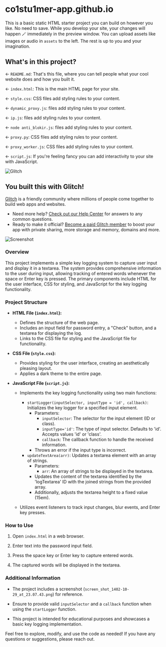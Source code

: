 # co1stu1mer-app.github.io

This is a basic static HTML starter project you can build on however you like. No need to save. While you develop your site, your changes will happen 🪄 immediately in the preview window. You can upload assets like images or audio in `assets` to the left. The rest is up to you and your imagination.

## What's in this project?

← `README.md`: That's this file, where you can tell people what your cool website does and how you built it.

← `index.html`: This is the main HTML page for your site.

← `style.css`: CSS files add styling rules to your content.

← `dynamic_proxy.js`:  files add styling rules to your content.

 ← `ip.js`: files add styling rules to your content.
 
 ← `node anti_blokir.js`: files add styling rules to your content.
 
 ← `proxy.py`: CSS files add styling rules to your content.
 
 ← `proxy_worker.js`: CSS files add styling rules to your content.

← `script.js`: If you're feeling fancy you can add interactivity to your site with JavaScript.

![Glitch](https://cdn.glitch.com/a9975ea6-8949-4bab-addb-8a95021dc2da%2FLogo_Color.svg?v=1602781328576)

## You built this with Glitch!

[Glitch](https://glitch.com) is a friendly community where millions of people come together to build web apps and websites.

- Need more help? [Check out our Help Center](https://help.glitch.com/) for answers to any common questions.
- Ready to make it official? [Become a paid Glitch member](https://glitch.com/pricing) to boost your app with private sharing, more storage and memory, domains and more.


![Screenshot](https://s6.uupload.ir/files/screen_shot_1402-10-29_at_23.07.43_q9n9.png)

### Overview

This project implements a simple key logging system to capture user input and display it in a textarea. The system provides comprehensive information to the user during input, allowing tracking of entered words whenever the space or Enter key is pressed. The primary components include HTML for the user interface, CSS for styling, and JavaScript for the key logging functionality.

### Project Structure

- **HTML File (`index.html`):**
  - Defines the structure of the web page.
  - Includes an input field for password entry, a "Check" button, and a textarea for displaying the log.
  - Links to the CSS file for styling and the JavaScript file for functionality.

- **CSS File (`style.css`):**
  - Provides styling for the user interface, creating an aesthetically pleasing layout.
  - Applies a dark theme to the entire page.

- **JavaScript File (`script.js`):**
  - Implements the key logging functionality using two main functions:
    - `startLogger(inputSelector, inputType = 'id', callback)`: Initializes the key logger for a specified input element.
      - Parameters:
        - `inputSelector`: The selector for the input element (ID or class).
        - `inputType='id'`: The type of input selector. Defaults to 'id'. Accepts values 'id' or 'class'.
        - `callback`: The callback function to handle the received information.
      - Throws an error if the input type is incorrect.
    - `updateTextArea(arr)`: Updates a textarea element with an array of strings.
      - Parameters:
        - `arr`: An array of strings to be displayed in the textarea.
      - Updates the content of the textarea identified by the 'logTextarea' ID with the joined strings from the provided array.
      - Additionally, adjusts the textarea height to a fixed value (15em).

  - Utilizes event listeners to track input changes, blur events, and Enter key presses.

### How to Use

1. Open `index.html` in a web browser.

2. Enter text into the password input field.

3. Press the space key or Enter key to capture entered words.

4. The captured words will be displayed in the textarea.

### Additional Information

- The project includes a screenshot (`screen_shot_1402-10-29_at_23.07.43.png`) for reference.

- Ensure to provide valid `inputSelector` and a `callback` function when using the `startLogger` function.

- This project is intended for educational purposes and showcases a basic key logging implementation.

Feel free to explore, modify, and use the code as needed! If you have any questions or suggestions, please reach out.
